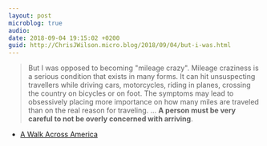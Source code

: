 ```yaml
---
layout: post
microblog: true
audio: 
date: 2018-09-04 19:15:02 +0200
guid: http://ChrisJWilson.micro.blog/2018/09/04/but-i-was.html
---
```

> But I was opposed to becoming "mileage crazy". Mileage craziness is a serious condition that exists in many forms. It can hit unsuspecting travellers while driving cars, motorcycles, riding in planes, crossing the country on bicycles or on foot. The symptoms may lead to obsessively placing more importance  on how many miles are traveled than on the real reason for traveling. 
> ... **A person must be very careful to not be overly concerned with arriving**. 

- [A Walk Across America](http://www.amazon.com/dp/006095955X/?tag=minima0e-20)

